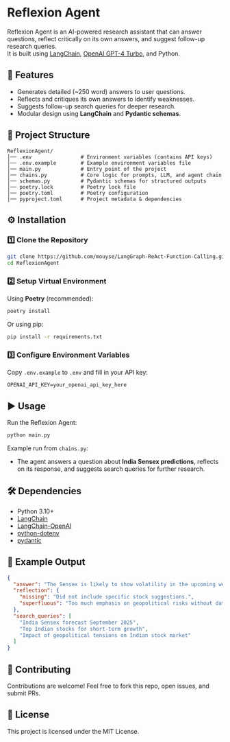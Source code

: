 # Reflexion Agent

Reflexion Agent is an AI-powered research assistant that can answer questions, reflect critically on its own answers, and suggest follow-up research queries.  
It is built using [LangChain](https://www.langchain.com/), [OpenAI GPT-4 Turbo](https://platform.openai.com/), and Python.

## 🚀 Features
- Generates detailed (~250 word) answers to user questions.
- Reflects and critiques its own answers to identify weaknesses.
- Suggests follow-up search queries for deeper research.
- Modular design using **LangChain** and **Pydantic schemas**.

## 📂 Project Structure
```
ReflexionAgent/
│── .env                # Environment variables (contains API keys)
│── .env.example        # Example environment variables file
│── main.py             # Entry point of the project
│── chains.py           # Core logic for prompts, LLM, and agent chain
│── schemas.py          # Pydantic schemas for structured outputs
│── poetry.lock         # Poetry lock file
│── poetry.toml         # Poetry configuration
│── pyproject.toml      # Project metadata & dependencies
```

## ⚙️ Installation

### 1️⃣ Clone the Repository
```bash
git clone https://github.com/mouyse/LangGraph-ReAct-Function-Calling.git
cd ReflexionAgent
```

### 2️⃣ Setup Virtual Environment
Using **Poetry** (recommended):
```bash
poetry install
```

Or using pip:
```bash
pip install -r requirements.txt
```

### 3️⃣ Configure Environment Variables
Copy `.env.example` to `.env` and fill in your API key:
```
OPENAI_API_KEY=your_openai_api_key_here
```

## ▶️ Usage

Run the Reflexion Agent:
```bash
python main.py
```

Example run from `chains.py`:
- The agent answers a question about **India Sensex predictions**, reflects on its response, and suggests search queries for further research.

## 🛠 Dependencies
- Python 3.10+
- [LangChain](https://pypi.org/project/langchain/)
- [LangChain-OpenAI](https://pypi.org/project/langchain-openai/)
- [python-dotenv](https://pypi.org/project/python-dotenv/)
- [pydantic](https://docs.pydantic.dev/)

## 📌 Example Output
```json
{
  "answer": "The Sensex is likely to show volatility in the upcoming weeks due to global economic tensions...",
  "reflection": {
    "missing": "Did not include specific stock suggestions.",
    "superfluous": "Too much emphasis on geopolitical risks without data support."
  },
  "search_queries": [
    "India Sensex forecast September 2025",
    "Top Indian stocks for short-term growth",
    "Impact of geopolitical tensions on Indian stock market"
  ]
}
```

## 🤝 Contributing
Contributions are welcome! Feel free to fork this repo, open issues, and submit PRs.

## 📄 License
This project is licensed under the MIT License.
